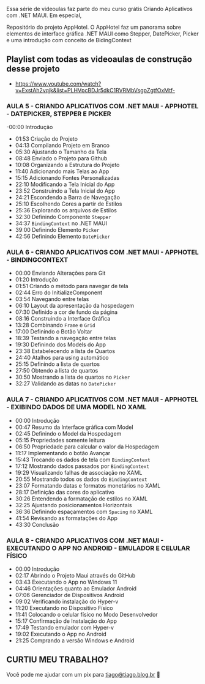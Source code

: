 Essa série de videoulas faz parte do meu curso grátis Criando Aplicativos com .NET MAUI. Em especial, 

Repositório do projeto AppHotel. O AppHotel faz um panorama sobre elementos de interface gráfica .NET MAUI como Stepper, DatePicker, Picker e uma introdução com conceito de BidingContext

## Playlist com todas as videoaulas de construção desse projeto
- https://www.youtube.com/watch?v=ExstAh2vqjk&list=PLHVpcBDJr5dkC1RVRMbVsgpZgtfOxMtf-

### AULA 5 - CRIANDO APLICATIVOS COM .NET MAUI - APPHOTEL - DATEPICKER, STEPPER E PICKER
-00:00 Introdução
- 01:53 Criação do Projeto
- 04:13 Compilando Projeto em Branco
- 05:30 Ajustando o Tamanho da Tela
- 08:48 Enviado o Projeto para Github
- 10:08 Organizando a Estrutura do Projeto
- 11:40 Adicionando mais Telas ao App
- 15:15 Adicionando Fontes Personalizadas
- 22:10 Modificando a Tela Inicial do App
- 23:52 Construindo a Tela Inicial do App
- 24:21 Escondendo a Barra de Navegação 
- 25:10 Escolhendo Cores a partir de Estilos
- 25:36 Explorando os arquivos de Estilos
- 32:30 Definindo Componente ```Stepper```
- 34:37 ```BindingContext``` no .NET MAUI
- 39:00 Definindo Elemento ```Picker```
- 42:56 Definindo Elemento ```DatePicker```

### AULA 6 - CRIANDO APLICATIVOS COM .NET MAUI - APPHOTEL - BINDINGCONTEXT
- 00:00 Enviando Alterações para Git
- 01:20 Introdução
- 01:51 Criando o método para navegar de tela
- 02:44 Erro do InitializeComponent
- 03:54 Navegando entre telas
- 06:10 Layout da apresentação da hospedagem
- 07:30 Definido a cor de fundo da página
- 08:16 Construindo a Interface Gráfica
- 13:28 Combinando ```Frame``` e ```Grid```
- 17:00 Definindo o Botão Voltar
- 18:39 Testando a navegação entre telas
- 19:30 Definindo dos Models do App
- 23:38 Estabelecendo a lista de Quartos
- 24:40 Atalhos para using automático
- 25:15 Definindo a lista de quartos
- 27:50 Obtendo a lista de quartos
- 30:50 Mostrando a lista de quartos no ```Picker```
- 32:27 Validando as datas no ```DatePicker```


### AULA 7 - CRIANDO APLICATIVOS COM .NET MAUI - APPHOTEL - EXIBINDO DADOS DE UMA MODEL NO XAML
- 00:00 Introdução
- 00:47 Resumo da Interface gráfica com Model
- 02:45 Definindo o Model da Hospedagem
- 05:15 Propriedades somente leitura
- 06:50 Propriedade para calcular o valor da Hospedagem
- 11:17 Implementando o botão Avançar
- 15:43 Trocando os dados de tela com ```BindingContext```
- 17:12 Mostrando dados passados por ```BindingContext```
- 19:29 Visualizando falhas de associação no XAML
- 20:55 Mostrando todos os dados do ```BindingContext```
- 23:07 Formatando datas e formatos monetários no XAML
- 28:17 Definição das cores do aplicativo
- 30:26 Entendendo a formatação de estilos no XAML
- 32:25 Ajustando posicionamentos Horizontais
- 36:36 Definindo espaçamentos com ```Spacing``` no XAML
- 41:54 Revisando as formatações do App
- 43:30 Conclusão

### AULA 8 - CRIANDO APLICATIVOS COM .NET MAUI - EXECUTANDO O APP NO ANDROID - EMULADOR E CELULAR FÍSICO
- 00:00 Introdução
- 02:17 Abrindo o Projeto Maui através do GitHub
- 03:43 Executando o App no Windows 11
- 04:46 Orientações quanto ao Emulador Android
- 07:06 Gerenciador de Dispositivos Android
- 09:02 Verificando instalação do Hyper-v
- 11:20 Executando no Dispositivo Físico
- 11:41 Colocando o celular físico no Modo Desenvolvedor
- 15:17 Confirmação de Instalação do App
- 17:49 Testando emulador com Hyper-v
- 19:02 Executando o App no Android
- 21:25 Comprando a versão Windows e Android

## CURTIU MEU TRABALHO?
Você pode me ajudar com um pix para tiago@tiago.blog.br 🍻

